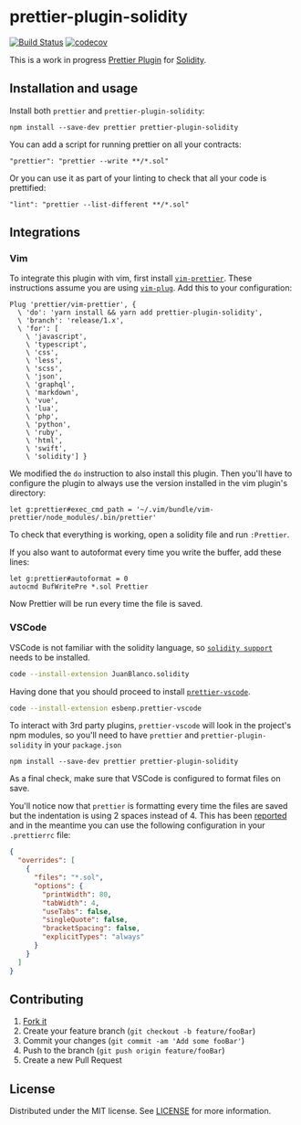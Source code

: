 # prettier-plugin-solidity

[![Build Status](https://travis-ci.com/prettier-solidity/prettier-plugin-solidity.svg?branch=master)](https://travis-ci.com/prettier-solidity/prettier-plugin-solidity)
[![codecov](https://codecov.io/gh/prettier-solidity/prettier-plugin-solidity/branch/master/graph/badge.svg)](https://codecov.io/gh/prettier-solidity/prettier-plugin-solidity)

This is a work in progress [Prettier Plugin](https://prettier.io/docs/en/plugins.html) for [Solidity](https://github.com/ethereum/solidity).

## Installation and usage

Install both `prettier` and `prettier-plugin-solidity`:

```
npm install --save-dev prettier prettier-plugin-solidity
```

You can add a script for running prettier on all your contracts:

```
"prettier": "prettier --write **/*.sol"
```

Or you can use it as part of your linting to check that all your code is prettified:

```
"lint": "prettier --list-different **/*.sol"
```

## Integrations

### Vim

To integrate this plugin with vim, first install [`vim-prettier`](https://github.com/prettier/vim-prettier). These
instructions assume you are using [`vim-plug`](https://github.com/junegunn/vim-plug). Add this to your configuration:

```vim
Plug 'prettier/vim-prettier', {
  \ 'do': 'yarn install && yarn add prettier-plugin-solidity',
  \ 'branch': 'release/1.x',
  \ 'for': [
    \ 'javascript',
    \ 'typescript',
    \ 'css',
    \ 'less',
    \ 'scss',
    \ 'json',
    \ 'graphql',
    \ 'markdown',
    \ 'vue',
    \ 'lua',
    \ 'php',
    \ 'python',
    \ 'ruby',
    \ 'html',
    \ 'swift',
    \ 'solidity'] }
```

We modified the `do` instruction to also install this plugin. Then you'll have to configure the plugin to always use the
version installed in the vim plugin's directory:

```vim
let g:prettier#exec_cmd_path = '~/.vim/bundle/vim-prettier/node_modules/.bin/prettier'
```

To check that everything is working, open a solidity file and run `:Prettier`.

If you also want to autoformat every time you write the buffer, add these lines:

```vim
let g:prettier#autoformat = 0
autocmd BufWritePre *.sol Prettier
```

Now Prettier will be run every time the file is saved.

### VSCode

VSCode is not familiar with the solidity language, so [`solidity support`](https://marketplace.visualstudio.com/items?itemName=JuanBlanco.solidity) needs to be installed.

```Bash
code --install-extension JuanBlanco.solidity
```

Having done that you should proceed to install [`prettier-vscode`](https://marketplace.visualstudio.com/items?itemName=esbenp.prettier-vscode).

```Bash
code --install-extension esbenp.prettier-vscode
```

To interact with 3rd party plugins, `prettier-vscode` will look in the project's npm modules, so you'll need to have `prettier` and `prettier-plugin-solidity` in your `package.json`

```
npm install --save-dev prettier prettier-plugin-solidity
```

As a final check, make sure that VSCode is configured to format files on save.

You'll notice now that `prettier` is formatting every time the files are saved but the indentation is using 2 spaces instead of 4. This has been [reported](https://github.com/prettier/prettier-vscode/issues/961) and in the meantime you can use the following configuration in your `.prettierrc` file:

```json
{
  "overrides": [
    {
      "files": "*.sol",
      "options": {
        "printWidth": 80,
        "tabWidth": 4,
        "useTabs": false,
        "singleQuote": false,
        "bracketSpacing": false,
        "explicitTypes": "always"
      }
    }
  ]
}
```

## Contributing

1. [Fork it](https://github.com/prettier-solidity/prettier-plugin-solidity/fork)
2. Create your feature branch (`git checkout -b feature/fooBar`)
3. Commit your changes (`git commit -am 'Add some fooBar'`)
4. Push to the branch (`git push origin feature/fooBar`)
5. Create a new Pull Request

## License

Distributed under the MIT license. See [LICENSE](LICENSE) for more information.
